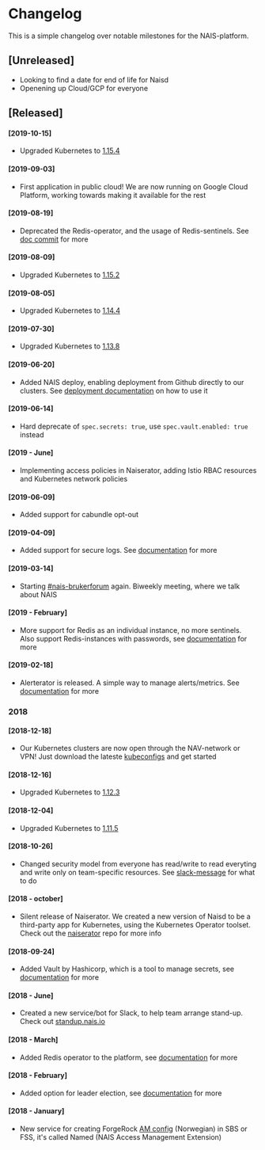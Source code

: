 # Changelog

This is a simple changelog over notable milestones for the NAIS-platform.

## [Unreleased]

* Looking to find a date for end of life for Naisd
* Openening up Cloud/GCP for everyone

## [Released]

#### [2019-10-15]

* Upgraded Kubernetes to [1.15.4](https://github.com/kubernetes/kubernetes/blob/master/CHANGELOG-1.15.md)

#### [2019-09-03]

* First application in public cloud! We are now running on Google Cloud Platform, working towards making it available for the rest

#### [2019-08-19]

* Deprecated the Redis-operator, and the usage of Redis-sentinels. See [doc commit](https://github.com/nais/doc/commit/0c50a0db8a0eb7b98b77b60142e2741afba5f121#diff-4b5a6e49ad24d2fd8a9052f65eb5fc69c7fc7ecd) for more

#### [2019-08-09]

* Upgraded Kubernetes to [1.15.2](https://github.com/kubernetes/kubernetes/blob/master/CHANGELOG-1.15.md)

#### [2019-08-05]

* Upgraded Kubernetes to [1.14.4](https://github.com/kubernetes/kubernetes/blob/master/CHANGELOG-1.14.md)

#### [2019-07-30]

* Upgraded Kubernetes to [1.13.8](https://github.com/kubernetes/kubernetes/blob/master/CHANGELOG-1.13.md)

#### [2019-06-20]

* Added NAIS deploy, enabling deployment from Github directly to our clusters. See [deployment documentation](basics/deploy.md) on how to use it

#### [2019-06-14]

* Hard deprecate of `spec.secrets: true`, use `spec.vault.enabled: true` instead

#### [2019 - June]

* Implementing access policies in Naiserator, adding Istio RBAC resources and Kubernetes network policies

#### [2019-06-09]

* Added support for cabundle opt-out

#### [2019-04-09]

* Added support for secure logs. See [documentation](observability/logs/README.md#secure-logs) for more

#### [2019-03-14]

* Starting [#nais-brukerforum](https://nav-it.slack.com/messages/CGGTL83GT) again. Biweekly meeting, where we talk about NAIS

#### [2019 - February]

* More support for Redis as an individual instance, no more sentinels. Also support Redis-instances with passwords, see [documentation](addons/redis.md) for more

#### [2019-02-18]

* Alerterator is released. A simple way to manage alerts/metrics. See [documentation](observability/alerts/README.md) for more

### 2018

#### [2018-12-18]

* Our Kubernetes clusters are now open through the NAV-network or VPN! Just download the lateste [kubeconfigs](https://github.com/navikt/kubeconfigs) and get started

#### [2018-12-16]

* Upgraded Kubernetes to [1.12.3](https://github.com/kubernetes/kubernetes/blob/master/CHANGELOG-1.12.md)

#### [2018-12-04]

* Upgraded Kubernetes to [1.11.5](https://github.com/kubernetes/kubernetes/blob/master/CHANGELOG-1.11.md)

#### [2018-10-26]

* Changed security model from everyone has read/write to read everyting and write only on team-specific resources. See [slack-message](https://nav-it.slack.com/archives/C5KUST8N6/p1540292509000100) for what to do

#### [2018 - october]

* Silent release of Naiserator. We created a new version of Naisd to be a third-party app for Kubernetes, using the Kubernetes Operator toolset. Check out the [naiserator](https://github.com/nais/naiserator) repo for more info

#### [2018-09-24]

* Added Vault by Hashicorp, which is a tool to manage secrets, see [documentation](https://github.com/navikt/vault-iac/blob/master/doc/endusers.md) for more

#### [2018 - June]

* Created a new service/bot for Slack, to help team arrange stand-up. Check out [standup.nais.io](https://standup.nais.io/)

#### [2018 - March]

* Added Redis operator to the platform, see [documentation](addons/redis.md) for more

#### [2018 - February]

* Added option for leader election, see [documentation](addons/leader-election.md) for more

#### [2018 - January]

* New service for creating ForgeRock [AM config](legacy/am.md) (Norwegian) in SBS or FSS, it's called Named (NAIS Access Management Extension)

